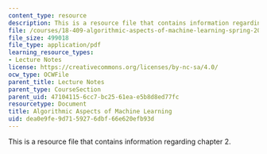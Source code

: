 ```yaml
---
content_type: resource
description: This is a resource file that contains information regarding chapter 2.
file: /courses/18-409-algorithmic-aspects-of-machine-learning-spring-2015/dea0e9fe9d7159276dbf66e620efb93d_MIT18_409S15_chapp2.pdf
file_size: 499018
file_type: application/pdf
learning_resource_types:
- Lecture Notes
license: https://creativecommons.org/licenses/by-nc-sa/4.0/
ocw_type: OCWFile
parent_title: Lecture Notes
parent_type: CourseSection
parent_uid: 47104115-6cc7-bc25-61ea-e5b8d8ed77fc
resourcetype: Document
title: Algorithmic Aspects of Machine Learning
uid: dea0e9fe-9d71-5927-6dbf-66e620efb93d
---
```

This is a resource file that contains information regarding chapter 2.